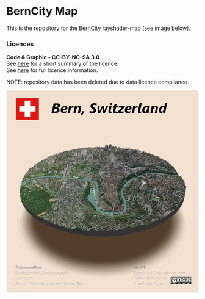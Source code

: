 # BernCity Map
This is the repository for the BernCity rayshader-map (see image below).

### Licences
**Code & Graphic - CC-BY-NC-SA 3.0**  
See [here](https://creativecommons.org/licenses/by-nc-sa/3.0/de/) for a short summary of the licence.  
See [here](https://creativecommons.org/licenses/by-nc-sa/3.0/de/legalcode) for full licence information.

NOTE: repository data has been deleted due to data licence compliance.

![Rayshader City Map of Bern](https://github.com/codicolus/berncity_map/blob/main/berncity_map.jpg)
